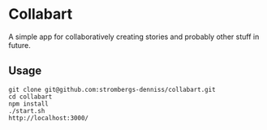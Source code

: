 # Collabart
A simple app for collaboratively creating stories and probably other stuff in future.

## Usage
    git clone git@github.com:strombergs-denniss/collabart.git
    cd collabart
    npm install
    ./start.sh
    http://localhost:3000/
